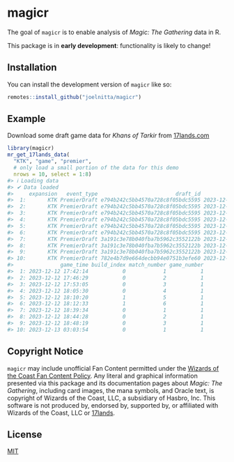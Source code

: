 
<!-- README.md is generated from README.Rmd. Please edit that file -->

# magicr

<!-- badges: start -->
<!-- badges: end -->

The goal of `magicr` is to enable analysis of *Magic: The Gathering*
data in R.

This package is in **early development**: functionality is likely to
change!

## Installation

You can install the development version of `magicr` like so:

``` r
remotes::install_github("joelnitta/magicr")
```

## Example

Download some draft game data for *Khans of Tarkir* from
[17lands.com](https://www.17lands.com)

``` r
library(magicr)
mr_get_17lands_data(
  "KTK", "game", "premier",
  # only load a small portion of the data for this demo
  nrows = 10, select = 1:8)
#> ℹ Loading data
#> ✔ Data loaded
#>     expansion   event_type                         draft_id          draft_time
#>  1:       KTK PremierDraft e794b242c5bb4570a728c8f05bdc5595 2023-12-12 17:12:56
#>  2:       KTK PremierDraft e794b242c5bb4570a728c8f05bdc5595 2023-12-12 17:12:56
#>  3:       KTK PremierDraft e794b242c5bb4570a728c8f05bdc5595 2023-12-12 17:12:56
#>  4:       KTK PremierDraft e794b242c5bb4570a728c8f05bdc5595 2023-12-12 17:12:56
#>  5:       KTK PremierDraft e794b242c5bb4570a728c8f05bdc5595 2023-12-12 17:12:56
#>  6:       KTK PremierDraft e794b242c5bb4570a728c8f05bdc5595 2023-12-12 17:12:56
#>  7:       KTK PremierDraft 3a191c3e78b040fba7b5962c3552122b 2023-12-12 18:16:29
#>  8:       KTK PremierDraft 3a191c3e78b040fba7b5962c3552122b 2023-12-12 18:16:29
#>  9:       KTK PremierDraft 3a191c3e78b040fba7b5962c3552122b 2023-12-12 18:16:29
#> 10:       KTK PremierDraft 782e4b7d9e664decbb94e0751b3efe60 2023-12-13 02:32:16
#>               game_time build_index match_number game_number
#>  1: 2023-12-12 17:42:14           0            1           1
#>  2: 2023-12-12 17:46:29           0            2           1
#>  3: 2023-12-12 17:53:05           0            3           1
#>  4: 2023-12-12 18:05:30           0            4           1
#>  5: 2023-12-12 18:10:20           1            5           1
#>  6: 2023-12-12 18:12:33           1            6           1
#>  7: 2023-12-12 18:39:34           0            1           1
#>  8: 2023-12-12 18:44:28           0            2           1
#>  9: 2023-12-12 18:48:19           0            3           1
#> 10: 2023-12-13 03:03:54           0            1           1
```

## Copyright Notice

`magicr` may include unofficial Fan Content permitted under the [Wizards
of the Coast Fan Content
Policy](https://company.wizards.com/en/legal/fancontentpolicy). Any
literal and graphical information presented via this package and its
documentation pages about *Magic: The Gathering*, including card images,
the mana symbols, and Oracle text, is copyright of Wizards of the Coast,
LLC, a subsidiary of Hasbro, Inc. This software is not produced by,
endorsed by, supported by, or affiliated with Wizards of the Coast, LLC
or [17lands](https://www.17lands.com).

## License

[MIT](LICENSE)
